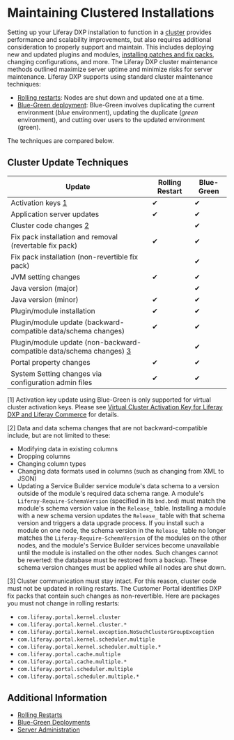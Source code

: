 # Maintaining Clustered Installations

Setting up your Liferay DXP installation to function in a [cluster](../../setting-up-liferay/clustering-for-high-availability/clustering-for-high-availability.md) provides performance and scalability improvements, but also requires additional consideration to properly support and maintain. This includes deploying new and updated plugins and modules, [installing patches and fix packs](../patching-liferay/patching-liferay.md), changing configurations, and more. The Liferay DXP cluster maintenance methods outlined maximize server uptime and minimize risks for server maintenance. Liferay DXP supports using standard cluster maintenance techniques:

* [Rolling restarts](./rolling-restarts.md): Nodes are shut down and updated one at a time.
* [Blue-Green deployment](./blue-green-deployments.md): Blue-Green involves duplicating the current environment (*blue* environment), updating the duplicate (*green* environment), and cutting over users to the updated environment (green).

The techniques are compared below.

## Cluster Update Techniques

| Update | Rolling Restart | Blue-Green |
| --- | --- | --- |
| Activation keys [1](#one) |  &#10004; | &#10004; |
| Application server updates | &#10004; | &#10004; |
| Cluster code changes [2](#two) |  | &#10004; |
| Fix pack installation and removal (revertable fix pack) | &#10004; | &#10004; |
| Fix pack installation (non-revertible fix pack) |  | &#10004; |
| JVM setting changes | &#10004; | &#10004; |
| Java version (major) |  | &#10004; |
| Java version (minor) | &#10004; | &#10004; |
| Plugin/module installation | &#10004; | &#10004; |
| Plugin/module update (backward-compatible data/schema changes) | &#10004; | &#10004; |
| Plugin/module update (non-backward-compatible data/schema changes) [3](#three) |  | &#10004; |
| Portal property changes | &#10004; | &#10004; |
| System Setting changes via configuration admin files | &#10004; | &#10004; |

[<a name="one">1</a>] Activation key update using Blue-Green is only supported for virtual cluster activation keys. Please see [Virtual Cluster Activation Key for Liferay DXP and Liferay Commerce](https://help.liferay.com/hc/en-us/articles/4402390080141) for details.

[<a name="two">2</a>] Data and data schema changes that are not
backward-compatible include, but are not limited to these:

* Modifying data in existing columns
* Dropping columns
* Changing column types
* Changing data formats used in columns (such as changing from XML to JSON)
* Updating a Service Builder service module's data schema to a version outside of the module's required data schema range. A module's `Liferay-Require-SchemaVersion` (specified in its `bnd.bnd`) must match the module's schema version value in the `Release_` table. Installing a module with a new schema version updates the `Release_` table with that schema version and triggers a data upgrade process. If you install such a module on one node, the schema version in the `Release_` table no longer matches the `Liferay-Require-SchemaVersion` of the modules on the other nodes, and the module's Service Builder services become unavailable until the module is installed on the other nodes. Such changes cannot be reverted: the database must be restored from a backup. These schema version changes must be applied while all nodes are shut down.

[<a name="three">3</a>] Cluster communication must stay intact. For this reason, cluster code must not be updated in rolling restarts. The Customer Portal identifies DXP fix packs that contain such changes as non-revertible. Here are packages you must not change in rolling restarts:

* `com.liferay.portal.kernel.cluster`
* `com.liferay.portal.kernel.cluster.*`
* `com.liferay.portal.kernel.exception.NoSuchClusterGroupException`
* `com.liferay.portal.kernel.scheduler.multiple`
* `com.liferay.portal.kernel.scheduler.multiple.*`
* `com.liferay.portal.cache.multiple`
* `com.liferay.portal.cache.multiple.*`
* `com.liferay.portal.scheduler.multiple`
* `com.liferay.portal.scheduler.multiple.*`

## Additional Information

* [Rolling Restarts](./rolling-restarts.md)
* [Blue-Green Deployments](./blue-green-deployments.md)
* [Server Administration](./../../../system-administration/using-the-server-administration-panel/using-the-server-administration-panel.md)
